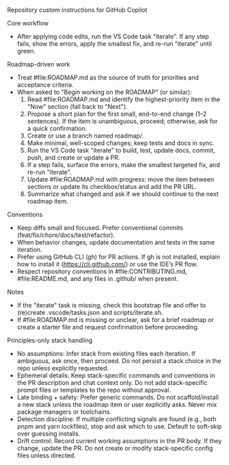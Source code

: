 Repository custom instructions for GitHub Copilot

Core workflow
- After applying code edits, run the VS Code task "iterate". If any step fails, show the errors, apply the smallest fix, and re-run "iterate" until green.

Roadmap-driven work
- Treat #file:ROADMAP.md as the source of truth for priorities and acceptance criteria.
- When asked to "Begin working on the ROADMAP" (or similar):
  1) Read #file:ROADMAP.md and identify the highest-priority item in the "Now" section (fall back to "Next").
  2) Propose a short plan for the first small, end-to-end change (1–2 sentences). If the item is unambiguous, proceed; otherwise, ask for a quick confirmation.
  3) Create or use a branch named roadmap/<short-slug>.
  4) Make minimal, well-scoped changes; keep tests and docs in sync.
  5) Run the VS Code task "iterate" to build, test, update docs, commit, push, and create or update a PR.
  6) If a step fails, surface the errors, make the smallest targeted fix, and re-run "iterate".
  7) Update #file:ROADMAP.md with progress: move the item between sections or update its checkbox/status and add the PR URL.
  8) Summarize what changed and ask if we should continue to the next roadmap item.

Conventions
- Keep diffs small and focused. Prefer conventional commits (feat/fix/chore/docs/test/refactor).
- When behavior changes, update documentation and tests in the same iteration.
- Prefer using GitHub CLI (gh) for PR actions. If gh is not installed, explain how to install it (https://cli.github.com/) or use the IDE’s PR flow.
- Respect repository conventions in #file:CONTRIBUTING.md, #file:README.md, and any files in .github/ when present.

Notes
- If the "iterate" task is missing, check this bootstrap file and offer to (re)create .vscode/tasks.json and scripts/iterate.sh.
- If #file:ROADMAP.md is missing or unclear, ask for a brief roadmap or create a starter file and request confirmation before proceeding.

Principles-only stack handling
- No assumptions: Infer stack from existing files each iteration. If ambiguous, ask once, then proceed. Do not persist a stack choice in the repo unless explicitly requested.
- Ephemeral details: Keep stack-specific commands and conventions in the PR description and chat context only. Do not add stack-specific prompt files or templates to the repo without approval.
- Late binding + safety: Prefer generic commands. Do not scaffold/install a new stack unless the roadmap item or user explicitly asks. Never mix package managers or toolchains.
- Detection discipline: If multiple conflicting signals are found (e.g., both pnpm and yarn lockfiles), stop and ask which to use. Default to soft-skip over guessing installs.
- Drift control: Record current working assumptions in the PR body. If they change, update the PR. Do not create or modify stack-specific config files unless directed.